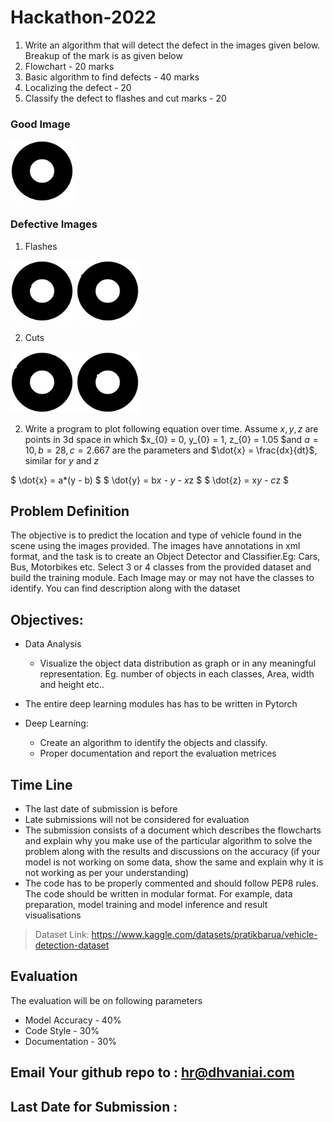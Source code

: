 # Hackathon-2022
1. Write an algorithm that will detect the defect in the images given below. Breakup of the mark is as given below
  1. Flowchart - 20 marks
  2. Basic algorithm to find defects - 40 marks
  3. Localizing the defect - 20
  4. Classify the defect to flashes and cut marks - 20
### Good Image
<img src=good.png width="20%" height="20%">

### Defective Images
1. Flashes

<img src=defect1.png width="20%" height="20%"> <img src=defect4.png width="20%" height="20%">

2. Cuts

<img src=defect2.png width="20%" height="20%"> <img src=defect3.png width="20%" height="20%">

2. Write a program to plot following equation over time. Assume $x,y,z$ are points in 3d space in which $x_{0} = 0, y_{0} = 1, z_{0} = 1.05 $and $a = 10,b = 28,c = 2.667$ are the parameters and $\dot{x} = \frac{dx}{dt}$, similar for $y$ and $z$

$ \dot{x} = a*(y - b) $ 
$ \dot{y} = b*x - y - x*z $
$ \dot{z} = x*y - c*z $ 





## Problem Definition
The objective is to predict the location and type of vehicle found in the scene using the images provided. The images have annotations in xml format, and the task is to create an Object Detector and Classifier.Eg: Cars, Bus, Motorbikes etc. Select 3 or 4 classes from the provided dataset and build the training module. Each Image may or may not have the classes to identify. You can find description along with the dataset

## Objectives:
- Data Analysis
  - Visualize the object data distribution as graph or in any meaningful representation. Eg. number of objects in each classes, Area, width and height etc..
- The entire deep learning modules has has to be written in Pytorch 

- Deep Learning:
  - Create an algorithm to identify the objects and classify.
  - Proper documentation and report the evaluation metrices

## Time Line
- The last date of submission is before 
- Late submissions will not be considered for evaluation
- The submission consists of a document which describes the flowcharts and explain why you make use of the particular algorithm to solve the problem along with the results and discussions on the accuracy (if your model is not working on some data, show the same and explain why it is not working as per your understanding)
- The code has to be properly commented and should follow PEP8 rules. The code should be written in modular format. For example, data preparation, model training and model inference and result visualisations 

> Dataset Link: https://www.kaggle.com/datasets/pratikbarua/vehicle-detection-dataset

## Evaluation
The evaluation will be on following parameters 
- Model Accuracy - 40%
- Code Style - 30%
- Documentation - 30%

## Email Your github repo to : hr@dhvaniai.com 
## Last Date for Submission : 
